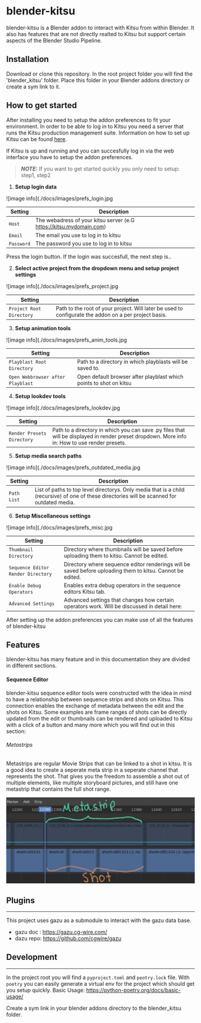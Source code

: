 # blender-kitsu
blender-kitsu is a Blender addon to interact with Kitsu from within Blender. It also has features that are not directly realted to Kitsu but support certain aspects of the Blender Studio Pipeline.

## Installation
Download or clone this repository.
In the root project folder you will find the 'blender_kitsu' folder. Place this folder in your Blender addons directory or create a sym link to it.

## How to get started
After installing you need to setup the addon preferences to fit your environment.
In order to be able to log in to Kitsu you need a server that runs the Kitsu production management suite.
Information on how to set up Kitsu can be found [here](https://zou.cg-wire.com/).

If Kitsu is up and running and you can succesfully log in via the web interface you have to setup the addon preferences.

> **_NOTE:_**  If you want to get started quickly you only need to setup: step1, step2

1. **Setup login data**

![image info](./docs/images/prefs_login.jpg

| Setting | Description |
| ------ | ------ |
| `Host` | The webadress of your kitsu server (e.G https://kitsu.mydomain.com) |
| `Email` | The email you use to log in to kitsu |
| `Password` | The password you use to log in to kitsu |

Press the login button. If the login was succesfull, the next step is..

2. **Select active project from the dropdown menu and setup project settings**

![image info](./docs/images/prefs_project.jpg

| Setting | Description |
| ------ | ------ |
| `Project Root Directory` | Path to the root of your project. Will later be used to configurate the addon on a per project basis. |

3. **Setup animation tools**

![image info](./docs/images/prefs_anim_tools.jpg

| Setting | Description |
| ------ | ------ |
| `Playblast Root Directory` | Path to a directory in which playblasts will be saved to. |
| `Open Webbrowser after Playblast` | Open default browser after playblast which points to shot on kitsu |

4. **Setup lookdev tools**

![image info](./docs/images/prefs_lookdev.jpg

| Setting | Description |
| ------ | ------ |
| `Render Presets Directory` | Path to a directory in which you can save .py files that will be displayed in render preset dropdown. More info in: How to use render presets.|

5. **Setup media search paths**

![image info](./docs/images/prefs_outdated_media.jpg

| Setting | Description |
| ------ | ------ |
| `Path List`| List of paths to top level directorys. Only media that is a child (recursive) of one of these directories will be scanned for outdated media.|

6. **Setup Miscellaneous settings**

![image info](./docs/images/prefs_misc.jpg

| Setting | Description |
| ------ | ------ |
| `Thumbnail Directory`| Directory where thumbnails will be saved before uploading them to kitsu. Cannot be edited.|
| `Sequence Editor Render Directory` | Directory where sequence editor renderings will be saved before uploading them to kitsu. Cannot be edited.|
| `Enable Debug Operators`| Enables extra debug operators in the sequence editors Kitsu tab.|
| `Advanced Settings`| Advanced settings that changes how certain operators work. Will be discussed in detail here:|

After setting up the addon preferences you can make use of all the features of blender-kitsu
## Features
blender-kitsu has many feature and in this documentation they are divided in different sections.

#### Sequence Editor
blender-kitsu sequence editor tools were constructed with the idea in mind to have a relationship between sequence strips and shots on Kitsu. This connection enables the exchange of metadata between the edit and the shots on Kitsu. Some examples are frame ranges of shots can be directly updated from the edit or thumbnails can be rendered and uploaded to Kitsu with a click of a button and many more which you will find out in this section:

###### Metastrips
Metastrips are regular Movie Strips that can be linked to a shot in kitsu. It is a good idea to create a seperate meta strip in a seperate channel that represents the shot. That gives you the freedom to assemble a shot out of multiple elements, like multiple storyboard pictures, and still have one metastrip that contains the full shot range.

![image info](./docs/images/metastrip.001.jpg)

## Plugins
---
This project uses gazu as a submodule to interact with the gazu data base.
- gazu doc : https://gazu.cg-wire.com/
- dazu repo: https://github.com/cgwire/gazu

## Development
---
In the project root you will find a `pyproject.toml` and `peotry.lock` file.
With `poetry` you can easily generate a virtual env for the project which should get you setup quickly.
Basic Usage: https://python-poetry.org/docs/basic-usage/

Create a sym link in your blender addons directory to the blender_kitsu folder.
